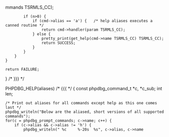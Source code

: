 mmands TSRMLS_CC);

			if (n>0) {
				if (cmd->alias == 'a') {   /* help aliases executes a canned routine */ 
					return cmd->handler(param TSRMLS_CC);
				} else {
					pretty_print(get_help(cmd->name TSRMLS_CC) TSRMLS_CC);
					return SUCCESS;
				}
			}
		}
	}

	return FAILURE;

} /* }}} */

PHPDBG_HELP(aliases) /* {{{ */
{
	const phpdbg_command_t *c, *c_sub;
	int len;

	/* Print out aliases for all commands except help as this one comes last */
	phpdbg_writeln("Below are the aliased, short versions of all supported commands");
	for(c = phpdbg_prompt_commands; c->name; c++) {
		if (c->alias && c->alias != 'h') {
			phpdbg_writeln(" %c     %-20s  %s", c->alias, c->name